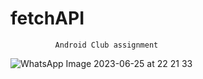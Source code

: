 # fetchAPI
              Android Club assignment


![WhatsApp Image 2023-06-25 at 22 21 33](https://github.com/abhishekkumargithub/fetchAPI/assets/91794397/beec5a02-9193-4e79-9324-269f2057441f)
